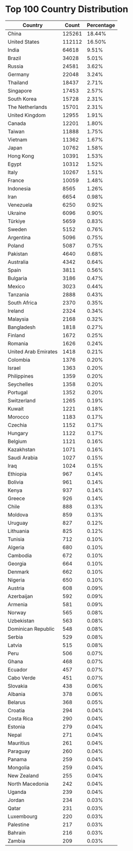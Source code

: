 # Top 100 Country Distribution
| Country | Count | Percentage |
|----|----|----|
| China | 125261 | 18.44% |
| United States | 112112 | 16.50% |
| India | 64618 | 9.51% |
| Brazil | 34028 | 5.01% |
| Russia | 24581 | 3.62% |
| Germany | 22048 | 3.24% |
| Thailand | 18437 | 2.71% |
| Singapore | 17453 | 2.57% |
| South Korea | 15728 | 2.31% |
| The Netherlands | 15701 | 2.31% |
| United Kingdom | 12955 | 1.91% |
| Canada | 12201 | 1.80% |
| Taiwan | 11888 | 1.75% |
| Vietnam | 11362 | 1.67% |
| Japan | 10762 | 1.58% |
| Hong Kong | 10391 | 1.53% |
| Egypt | 10312 | 1.52% |
| Italy | 10267 | 1.51% |
| France | 10059 | 1.48% |
| Indonesia | 8565 | 1.26% |
| Iran | 6654 | 0.98% |
| Venezuela | 6250 | 0.92% |
| Ukraine | 6096 | 0.90% |
| Türkiye | 5659 | 0.83% |
| Sweden | 5152 | 0.76% |
| Argentina | 5096 | 0.75% |
| Poland | 5087 | 0.75% |
| Pakistan | 4640 | 0.68% |
| Australia | 4342 | 0.64% |
| Spain | 3811 | 0.56% |
| Bulgaria | 3186 | 0.47% |
| Mexico | 3023 | 0.44% |
| Tanzania | 2888 | 0.43% |
| South Africa | 2370 | 0.35% |
| Ireland | 2324 | 0.34% |
| Malaysia | 2168 | 0.32% |
| Bangladesh | 1818 | 0.27% |
| Finland | 1672 | 0.25% |
| Romania | 1626 | 0.24% |
| United Arab Emirates | 1418 | 0.21% |
| Colombia | 1376 | 0.20% |
| Israel | 1363 | 0.20% |
| Philippines | 1359 | 0.20% |
| Seychelles | 1358 | 0.20% |
| Portugal | 1352 | 0.20% |
| Switzerland | 1265 | 0.19% |
| Kuwait | 1221 | 0.18% |
| Morocco | 1183 | 0.17% |
| Czechia | 1152 | 0.17% |
| Hungary | 1122 | 0.17% |
| Belgium | 1121 | 0.16% |
| Kazakhstan | 1071 | 0.16% |
| Saudi Arabia | 1027 | 0.15% |
| Iraq | 1024 | 0.15% |
| Ethiopia | 967 | 0.14% |
| Bolivia | 961 | 0.14% |
| Kenya | 937 | 0.14% |
| Greece | 926 | 0.14% |
| Chile | 888 | 0.13% |
| Moldova | 859 | 0.13% |
| Uruguay | 827 | 0.12% |
| Lithuania | 825 | 0.12% |
| Tunisia | 712 | 0.10% |
| Algeria | 680 | 0.10% |
| Cambodia | 672 | 0.10% |
| Georgia | 664 | 0.10% |
| Denmark | 662 | 0.10% |
| Nigeria | 650 | 0.10% |
| Austria | 608 | 0.09% |
| Azerbaijan | 592 | 0.09% |
| Armenia | 581 | 0.09% |
| Norway | 565 | 0.08% |
| Uzbekistan | 563 | 0.08% |
| Dominican Republic | 548 | 0.08% |
| Serbia | 529 | 0.08% |
| Latvia | 515 | 0.08% |
| Peru | 506 | 0.07% |
| Ghana | 468 | 0.07% |
| Ecuador | 457 | 0.07% |
| Cabo Verde | 451 | 0.07% |
| Slovakia | 438 | 0.06% |
| Albania | 378 | 0.06% |
| Belarus | 368 | 0.05% |
| Croatia | 294 | 0.04% |
| Costa Rica | 290 | 0.04% |
| Estonia | 279 | 0.04% |
| Nepal | 271 | 0.04% |
| Mauritius | 261 | 0.04% |
| Paraguay | 260 | 0.04% |
| Panama | 259 | 0.04% |
| Mongolia | 259 | 0.04% |
| New Zealand | 255 | 0.04% |
| North Macedonia | 242 | 0.04% |
| Uganda | 239 | 0.04% |
| Jordan | 234 | 0.03% |
| Qatar | 231 | 0.03% |
| Luxembourg | 220 | 0.03% |
| Palestine | 217 | 0.03% |
| Bahrain | 216 | 0.03% |
| Zambia | 209 | 0.03% |
